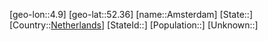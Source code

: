 ﻿---
location: [52.36,4.9]
type: City
tags:
- geo/City


SpocWebEntityId: 28809
isDeleted: false
confidential: public

---
[geo-lon::4.9]
[geo-lat::52.36]
[name::Amsterdam]
[State::]
[Country::[Netherlands](geo/Continent/Europe/Netherlands.md)]
[StateId::]
[Population::]
[Unknown::]

